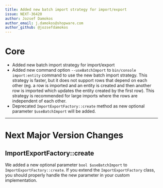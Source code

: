 ```yaml
---
title: Added new batch import strategy for import/export
issue: NEXT-36420
author: Jozsef Damokos
author_email: j.damokos@shopware.com
author_github: @jozsefdamokos
---
```

# Core
* Added new batch import strategy for import/export
* Added new command option `--useBatchImport` to `bin/console import:entity` command to use the new batch import strategy. This strategy is faster, but it does not support rows that depend on each other (eg. a row is imported and an entity is created and then another row is imported which updates the entity created by the first row). This strategy is recommended for large imports where the rows are independent of each other.
* Deprecated `ImportExportFactory::create` method as new optional parameter `$useBatchImport` will be added.
___
# Next Major Version Changes
## ImportExportFactory::create

We added a new optional parameter `bool $useBatchImport` to `ImportExportFactory::create`.
If you extend the `ImportExportFactory` class, you should properly handle the new parameter in your custom implementation.
